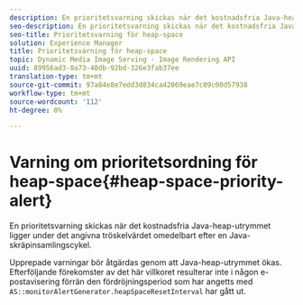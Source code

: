 ```yaml
---
description: En prioritetsvarning skickas när det kostnadsfria Java-heap-utrymmet ligger under det angivna tröskelvärdet omedelbart efter en Java-skräpinsamlingscykel.
seo-description: En prioritetsvarning skickas när det kostnadsfria Java-heap-utrymmet ligger under det angivna tröskelvärdet omedelbart efter en Java-skräpinsamlingscykel.
seo-title: Prioritetsvarning för heap-space
solution: Experience Manager
title: Prioritetsvarning för heap-space
topic: Dynamic Media Image Serving - Image Rendering API
uuid: 89956ad3-8a73-40db-92bd-326e3fab37ee
translation-type: tm+mt
source-git-commit: 97a84e8e7edd3d834ca42069eae7c09c00d57938
workflow-type: tm+mt
source-wordcount: '112'
ht-degree: 0%

---
```



# Varning om prioritetsordning för heap-space{#heap-space-priority-alert}

En prioritetsvarning skickas när det kostnadsfria Java-heap-utrymmet ligger under det angivna tröskelvärdet omedelbart efter en Java-skräpinsamlingscykel.

Upprepade varningar bör åtgärdas genom att Java-heap-utrymmet ökas. Efterföljande förekomster av det här villkoret resulterar inte i någon e-postavisering förrän den fördröjningsperiod som har angetts med `AS::monitorAlertGenerator.heapSpaceResetInterval` har gått ut.
